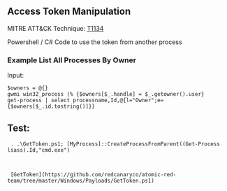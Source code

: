 ## Access Token Manipulation

MITRE ATT&CK Technique: [T1134](https://attack.mitre.org/wiki/Technique/T1134)

Powershell / C# Code to use the token from another process

### Example List All Processes By Owner

Input:

    $owners = @{}
    gwmi win32_process |% {$owners[$_.handle] = $_.getowner().user}
    get-process | select processname,Id,@{l="Owner";e={$owners[$_.id.tostring()]}}


## Test:

     . .\GetToken.ps1; [MyProcess]::CreateProcessFromParent((Get-Process lsass).Id,"cmd.exe")



     [GetToken](https://github.com/redcanaryco/atomic-red-team/tree/master/Windows/Payloads/GetToken.ps1)
